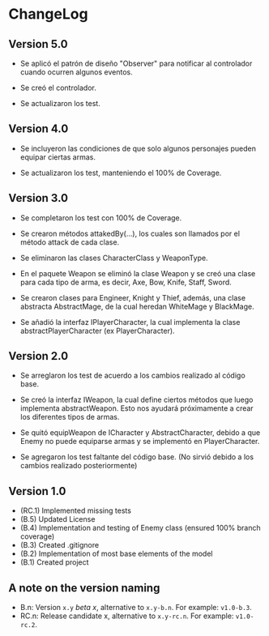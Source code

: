 ChangeLog
=========

Version 5.0
-----------

- Se aplicó el patrón de diseño "Observer" para notificar al controlador cuando
  ocurren algunos eventos.

- Se creó el controlador.

- Se actualizaron los test.

Version 4.0
-----------

- Se incluyeron las condiciones de que solo algunos personajes
  pueden equipar ciertas armas.

- Se actualizaron los test, manteniendo el 100% de Coverage.

Version 3.0
-----------

- Se completaron los test con 100% de Coverage.

- Se crearon métodos attakedBy(...), los cuales son llamados por el método attack
  de cada clase.

- Se eliminaron las clases CharacterClass y WeaponType.

- En el paquete Weapon se eliminó la clase Weapon y se creó una clase para cada
  tipo de arma, es decir, Axe, Bow, Knife, Staff, Sword.

- Se crearon clases para Engineer, Knight y Thief, además, una clase abstracta
  AbstractMage, de la cual heredan WhiteMage y BlackMage.

- Se añadió la interfaz IPlayerCharacter, la cual implementa la clase
  abstractPlayerCharacter (ex PlayerCharacter).

Version 2.0
-----------

- Se arreglaron los test de acuerdo a los cambios realizado al código base.

- Se creó la interfaz IWeapon, la cual define ciertos métodos que luego implementa
  abstractWeapon. Esto nos ayudará próximamente a crear los diferentes tipos de armas.
  
- Se quitó equipWeapon de ICharacter y AbstractCharacter, debido a que
  Enemy no puede equiparse armas y se implementó en PlayerCharacter.
  
- Se agregaron los test faltante del código base.
  (No sirvió debido a los cambios realizado posteriormente)

Version 1.0
-----------
- (RC.1) Implemented missing tests
- (B.5) Updated License
- (B.4) Implementation and testing of Enemy class (ensured 100% branch coverage)
- (B.3) Created .gitignore
- (B.2) Implementation of most base elements of the model
- (B.1) Created project

A note on the version naming
----------------------------
- B.n: Version ``x.y`` _beta x_, alternative to ``x.y-b.n``.
  For example: ``v1.0-b.3``.
- RC.n: Release candidate x, alternative to ``x.y-rc.n``.
  For example: ``v1.0-rc.2``.